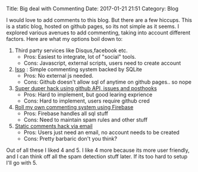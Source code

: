 Title: Big deal with Commenting
Date: 2017-01-21 21:51
Category: Blog

I would love to add comments to this blog. But there are a few hiccups. This is a static blog, hosted on github pages, so its not simple as it seems. I explored various avenues to add commenting, taking into account different factors. Here are what my options boil down to:

1. Third party services like Disqus,facebook etc.
    * Pros: Easiest to integrate, lot of "social" tools.
    * Cons: Javascript, external scripts, users need to create account
2. [Isso](https://posativ.org/isso/) : Simple commenting system backed by SQLite
    * Pros: No external js needed.
    * Cons: Github doesn't allow sql of anytime on github pages.. so nope
3. [Super duper hack using github API, issues and posthooks](http://ivanzuzak.info/2011/02/18/github-hosted-comments-for-github-hosted-blogs.html)
    * Pros: Hard to implement, but good learing exprience
    * Cons: Hard to implement, users require github cred
4. [Roll my own commenting system using Firebase](https://codepen.io/joshbivens/pen/jbNJJR)
    * Pros: Firebase handles all sql stuff
    * Cons: Need to maintain spam rules and other stuff
5. [Static comments hack via email](https://bernhard.scheirle.de/posts/2014/March/29/static-comments-via-email/)
    * Pros: Users just need an email, no account needs to be created
    * Cons: Pretty barbaric don't you think?

Out of all these I liked 4 and 5. I like 4 more because its more user friendly, and I can think off all the spam detection stuff later. If its too hard to setup I'll go with 5.
